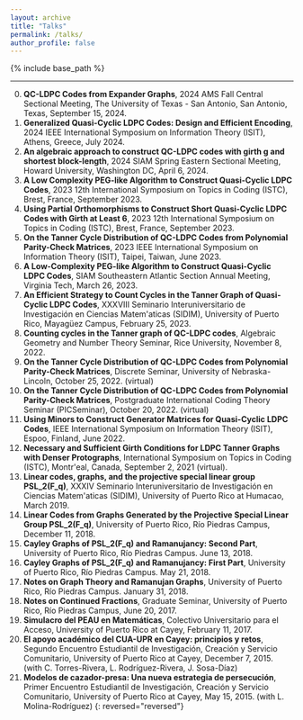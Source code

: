 ```yaml
---
layout: archive
title: "Talks"
permalink: /talks/
author_profile: false
---
```


{% include base_path %}

---

0. **QC-LDPC Codes from Expander Graphs**, 2024 AMS Fall Central Sectional Meeting, The University of Texas - San Antonio, San Antonio, Texas, September 15, 2024.
0. **Generalized Quasi-Cyclic LDPC Codes: Design and Efficient Encoding**, 2024 IEEE International Symposium on Information Theory (ISIT), Athens, Greece, July 2024.
0. **An algebraic approach to construct QC-LDPC codes with girth g and shortest block-length**, 2024 SIAM Spring Eastern Sectional Meeting, Howard University, Washington DC, April 6, 2024.
0. **A Low Complexity PEG-like Algorithm to Construct Quasi-Cyclic LDPC
Codes**, 2023 12th International Symposium on Topics in Coding (ISTC), Brest, France, September 2023. 
0. **Using Partial Orthomorphisms to Construct Short Quasi-Cyclic LDPC Codes with Girth at Least 6**, 2023 12th International Symposium on Topics in Coding (ISTC), Brest, France, September 2023.
0. **On the Tanner Cycle Distribution of QC-LDPC Codes from Polynomial Parity-Check Matrices**, 2023 IEEE International Symposium on Information Theory (ISIT), Taipei, Taiwan, June 2023.
0. **A Low-Complexity PEG-like Algorithm to Construct Quasi-Cyclic LDPC Codes**, SIAM Southeastern Atlantic Section Annual Meeting, Virginia Tech, March 26, 2023. 
0. **An Efficient Strategy to Count Cycles in the Tanner Graph of Quasi-Cyclic LDPC Codes**, XXXVIII Seminario Interuniversitario de Investigación en Ciencias Matem\'aticas (SIDIM), University of Puerto Rico, Mayagüez Campus, February 25, 2023.
0. **Counting cycles in the Tanner graph of QC-LDPC codes**, Algebraic Geometry and Number Theory Seminar, Rice University, November 8, 2022.
0. **On the Tanner Cycle Distribution of QC-LDPC Codes from Polynomial Parity-Check Matrices**, Discrete Seminar, University of Nebraska-Lincoln, October 25, 2022. (virtual)
0. **On the Tanner Cycle Distribution of QC-LDPC Codes from Polynomial Parity-Check Matrices**, Postgraduate International Coding Theory Seminar (PICSeminar), October 20, 2022. (virtual)
0. **Using Minors to Construct Generator Matrices for Quasi-Cyclic LDPC Codes**, IEEE International Symposium on Information Theory (ISIT), Espoo, Finland, June 2022.
0. **Necessary and Sufficient Girth Conditions for LDPC Tanner Graphs with Denser Protographs**, International Symposium on Topics in Coding (ISTC), Montr\'eal, Canada, September 2, 2021 (virtual).
0. **Linear codes, graphs, and the projective special linear group PSL_2(F_q)**, XXXIV Seminario Interuniversitario de Investigación en Ciencias Matem\'aticas (SIDIM), University of Puerto Rico at Humacao, March 2019. 
0. **Linear Codes from Graphs Generated by the Projective Special Linear Group PSL_2(F_q)**, University of Puerto Rico, Río Piedras Campus, December 11, 2018.
0. **Cayley Graphs of PSL_2(F_q) and Ramanujancy: Second Part**, University of Puerto Rico, Río Piedras Campus. June 13, 2018.
0. **Cayley Graphs of PSL_2(F_q) and Ramanujancy: First Part**, University of Puerto Rico, Río Piedras Campus. May 21, 2018.
0. **Notes on Graph Theory and Ramanujan Graphs**, University of Puerto Rico, Río Piedras Campus. January 31, 2018.
0. **Notes on Continued Fractions**, Graduate Seminar, University of Puerto Rico, Río Piedras Campus, June 20, 2017.
0. **Simulacro del PEAU en Matemáticas**, Colectivo Universitario para el Acceso, University of Puerto Rico at Cayey, February 11, 2017.
0. **El apoyo académico del CUA-UPR en Cayey: principios y retos**, Segundo Encuentro Estudiantil de Investigación, Creación y Servicio Comunitario, University of Puerto Rico at Cayey, December 7, 2015. (with C. Torres-Rivera, L. Rodríguez-Rivera, J. Sosa-Díaz)
0. **Modelos de cazador-presa: Una nueva estrategia de persecución**, Primer Encuentro Estudiantil de Investigación, Creación y Servicio Comunitario, University of Puerto Rico at Cayey, May 15, 2015. (with L. Molina-Rodríguez)
{: reversed="reversed"}
